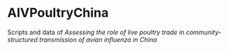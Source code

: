 # AIVPoultryChina
Scripts and data of _Assessing the role of live poultry trade in community-structured transmission of avian influenza in China_
